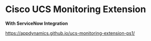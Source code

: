 # Cisco UCS Monitoring Extension
**With ServiceNow Integration**

https://appdynamics.github.io/ucs-monitoring-extension-ps1/
